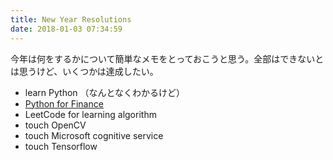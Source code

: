```yaml
---
title: New Year Resolutions
date: 2018-01-03 07:34:59
---
```

今年は何をするかについて簡単なメモをとっておこうと思う。全部はできないとは思うけど、いくつかは達成したい。

* learn Python （なんとなくわかるけど）
* [Python for Finance](https://www.packtpub.com/big-data-and-business-intelligence/python-finance-second-edition)
* LeetCode for learning algorithm
* touch OpenCV
* touch Microsoft cognitive service
* touch Tensorflow

